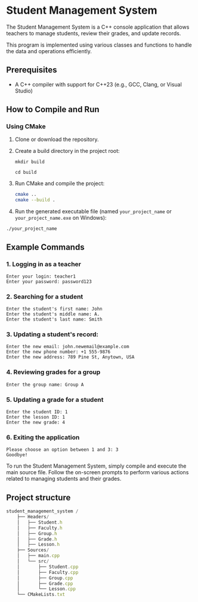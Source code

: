 # Student Management System

The Student Management System is a C++ console application that allows teachers to manage students, review their grades, and update records. 

This program is implemented using various classes and functions to handle the data and operations efficiently.

## Prerequisites

- A C++ compiler with support for C++23 (e.g., GCC, Clang, or Visual Studio)

## How to Compile and Run

### Using CMake

1. Clone or download the repository.
2. Create a build directory in the project root:

   `mkdir build`

   `cd build`
3. Run CMake and compile the project:
   ```bash 
   cmake ..
   cmake --build .
   ```
4. Run the generated executable file (named `your_project_name` or `your_project_name.exe` on Windows):

`./your_project_name`
## Example Commands
### 1. Logging in as a teacher 

```
Enter your login: teacher1
Enter your password: password123
```

### 2. Searching for a student
```Please choose an option between 1 and 3: 1
Enter the student's first name: John
Enter the student's middle name: A.
Enter the student's last name: Smith
```

### 3. Updating a student's record:
```Do you want to update any records? (y/n): y
Enter the new email: john.newemail@example.com
Enter the new phone number: +1 555-9876
Enter the new address: 789 Pine St, Anytown, USA
```
### 4. Reviewing grades for a group
```Please choose an option between 1 and 3: 2
Enter the group name: Group A
``` 
### 5. Updating a grade for a student
```Do you want to update any grades? (y/n): y
Enter the student ID: 1
Enter the lesson ID: 1
Enter the new grade: 4
```
### 6. Exiting the application
```
Please choose an option between 1 and 3: 3
Goodbye!
```


To run the Student Management System, simply compile and execute the main source file. Follow the on-screen prompts to perform various actions related to managing students and their grades.

## Project structure

```js
student_management_system /
    ├── Headers/
    │   ├── Student.h
    │   ├── Faculty.h
    │   ├── Group.h
    │   ├── Grade.h
    │   ├── Lesson.h
    ├── Sources/
    │   ├── main.cpp
    │   └── src/
    │       ├── Student.cpp
    │       ├── Faculty.cpp
    │       ├── Group.cpp
    │       ├── Grade.cpp
    │       └── Lesson.cpp
    └── CMakeLists.txt
```
